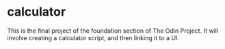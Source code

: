 # calculator

This is the final project of the foundation section of The Odin Project. It will involve creating a calculator script, and then linking it to a UI.